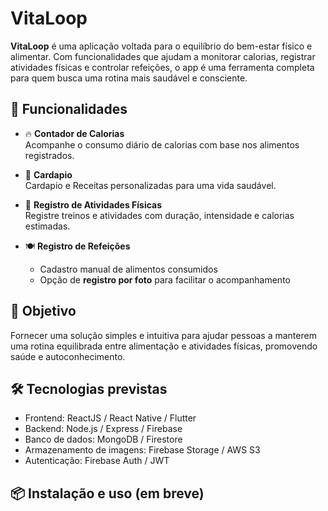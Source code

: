 # VitaLoop

**VitaLoop** é uma aplicação voltada para o equilíbrio do bem-estar físico e alimentar. Com funcionalidades que ajudam a monitorar calorias, registrar atividades físicas e controlar refeições, o app é uma ferramenta completa para quem busca uma rotina mais saudável e consciente.

## 🚀 Funcionalidades

- 🔥 **Contador de Calorias**  
  Acompanhe o consumo diário de calorias com base nos alimentos registrados.

- 🥗 **Cardapio**  
  Cardapio e Receitas personalizadas para uma vida saudável.

- 🏃 **Registro de Atividades Físicas**  
  Registre treinos e atividades com duração, intensidade e calorias estimadas.

- 🍽️ **Registro de Refeições**  
  - Cadastro manual de alimentos consumidos  
  - Opção de **registro por foto** para facilitar o acompanhamento

## 📱 Objetivo

Fornecer uma solução simples e intuitiva para ajudar pessoas a manterem uma rotina equilibrada entre alimentação e atividades físicas, promovendo saúde e autoconhecimento.

## 🛠️ Tecnologias previstas

- Frontend: ReactJS / React Native / Flutter
- Backend: Node.js / Express / Firebase
- Banco de dados: MongoDB / Firestore
- Armazenamento de imagens: Firebase Storage / AWS S3
- Autenticação: Firebase Auth / JWT

## 📦 Instalação e uso (em breve)
